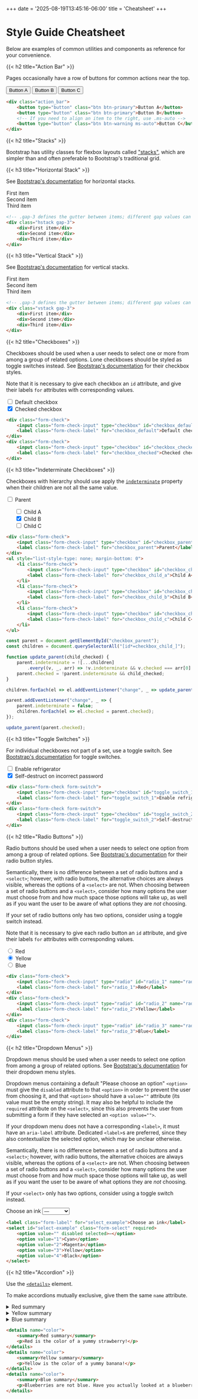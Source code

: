 +++
date = '2025-08-19T13:45:16-06:00'
title = 'Cheatsheet'
+++

# Style Guide Cheatsheet

Below are examples of common utilities and components as reference for your convenience.

{{< h2 title="Action Bar" >}}

Pages occasionally have a row of buttons for common actions near the top.

<div class="example">
	<div class="action_bar">
		<button type="button" class="btn btn-primary">Button A</button>
		<button type="button" class="btn btn-primary">Button B</button>
		<button type="button" class="btn btn-warning ms-auto">Button C</button>
	</div>
</div>

```html
<div class="action_bar">
	<button type="button" class="btn btn-primary">Button A</button>
	<button type="button" class="btn btn-primary">Button B</button>
	<!-- If you need to align an item to the right, use .ms-auto -->
	<button type="button" class="btn btn-warning ms-auto">Button C</button>
</div>
```

{{< h2 title="Stacks" >}}

Bootstrap has utility classes for flexbox layouts called ["stacks"](https://getbootstrap.com/docs/5.3/helpers/stacks), which are simpler than and often preferable to Bootstrap's traditional grid.

{{< h3 title="Horizontal Stack" >}}

See [Bootstrap's documentation](https://getbootstrap.com/docs/5.3/helpers/stacks/#horizontal) for horizontal stacks.

<div class="example">
	<div class="hstack gap-3 border" style="padding: 1px">
		<div class="p-2 border">First item</div>
		<div class="p-2 border">Second item</div>
		<div class="p-2 border">Third item</div>
	</div>
</div>

```html
<!-- .gap-3 defines the gutter between items; different gap values can be used. -->
<div class="hstack gap-3">
	<div>First item</div>
	<div>Second item</div>
	<div>Third item</div>
</div>
```

{{< h3 title="Vertical Stack" >}}

See [Bootstrap's documentation](https://getbootstrap.com/docs/5.3/helpers/stacks/#vertical) for vertical stacks.

<div class="example">
	<div class="vstack gap-3 border" style="padding: 1px">
		<div class="p-2 border">First item</div>
		<div class="p-2 border">Second item</div>
		<div class="p-2 border">Third item</div>
	</div>
</div>

```html
<!-- .gap-3 defines the gutter between items; different gap values can be used. -->
<div class="vstack gap-3">
	<div>First item</div>
	<div>Second item</div>
	<div>Third item</div>
</div>
```

{{< h2 title="Checkboxes" >}}

Checkboxes should be used when a user needs to select one or more from among a group of related options. Lone checkboxes should be styled as toggle switches instead. See [Bootstrap's documentation](https://getbootstrap.com/docs/5.3/forms/checks-radios/#checks) for their checkbox styles.

Note that it is necessary to give each checkbox an `id` attribute, and give their labels `for` attributes with corresponding values.

<div class="example">
	<div class="form-check">
		<input class="form-check-input" type="checkbox" id="checkbox_default">
		<label class="form-check-label" for="checkbox_default">Default checkbox</label>
	</div>
	<div class="form-check">
		<input class="form-check-input" type="checkbox" id="checkbox_checked" checked>
		<label class="form-check-label" for="checkbox_checked">Checked checkbox</label>
	</div>
</div>

```html
<div class="form-check">
	<input class="form-check-input" type="checkbox" id="checkbox_default">
	<label class="form-check-label" for="checkbox_default">Default checkbox</label>
</div>
<div class="form-check">
	<input class="form-check-input" type="checkbox" id="checkbox_checked" checked>
	<label class="form-check-label" for="checkbox_checked">Checked checkbox</label>
</div>
```

{{< h3 title="Indeterminate Checkboxes" >}}

Checkboxes with hierarchy should use apply the [`indeterminate`](https://developer.mozilla.org/en-US/docs/Web/API/HTMLInputElement/indeterminate) property when their children are not all the same value.

<script type="text/javascript">
	addEventListener("DOMContentLoaded", _ => {
		const check_parent = document.getElementById("checkbox_parent");
		const check_children = document.querySelectorAll("[id*=checkbox_child_]");

		function update_parent(child_checked) {
			check_parent.indeterminate = ![...check_children]
				.every((v, _, arr) => !v.indeterminate && v.checked === arr[0].checked);
			check_parent.checked = !check_parent.indeterminate && child_checked;
		}

		check_children.forEach(el => el.addEventListener("change", _ => update_parent(el.checked)));

		check_parent.addEventListener("change", _ => {
			check_parent.indeterminate = false;
			check_children.forEach(el => el.checked = check_parent.checked);
		});

		update_parent(check_parent.checked);
	});
</script>
<div class="example">
	<div class="form-check">
		<input class="form-check-input" type="checkbox" id="checkbox_parent">
		<label class="form-check-label" for="checkbox_parent">Parent</label>
	</div>
	<ul style="list-style-type: none; margin-bottom: 0">
		<li class="form-check">
			<input class="form-check-input" type="checkbox" id="checkbox_child_a">
			<label class="form-check-label" for="checkbox_child_a">Child A</label>
		</li>
		<li class="form-check">
			<input class="form-check-input" type="checkbox" id="checkbox_child_b" checked>
			<label class="form-check-label" for="checkbox_child_b">Child B</label>
		</li>
		<li class="form-check">
			<input class="form-check-input" type="checkbox" id="checkbox_child_c">
			<label class="form-check-label" for="checkbox_child_c">Child C</label>
		</li>
	</ul>
</div>

```html
<div class="form-check">
	<input class="form-check-input" type="checkbox" id="checkbox_parent">
	<label class="form-check-label" for="checkbox_parent">Parent</label>
</div>
<ul style="list-style-type: none; margin-bottom: 0">
	<li class="form-check">
		<input class="form-check-input" type="checkbox" id="checkbox_child_a">
		<label class="form-check-label" for="checkbox_child_a">Child A</label>
	</li>
	<li class="form-check">
		<input class="form-check-input" type="checkbox" id="checkbox_child_b" checked>
		<label class="form-check-label" for="checkbox_child_b">Child B</label>
	</li>
	<li class="form-check">
		<input class="form-check-input" type="checkbox" id="checkbox_child_c">
		<label class="form-check-label" for="checkbox_child_c">Child C</label>
	</li>
</ul>
```

```js
const parent = document.getElementById("checkbox_parent");
const children = document.querySelectorAll("[id*=checkbox_child_]");

function update_parent(child_checked) {
	parent.indeterminate = ![...children]
		.every((v, _, arr) => !v.indeterminate && v.checked === arr[0].checked);
	parent.checked = !parent.indeterminate && child_checked;
}

children.forEach(el => el.addEventListener("change", _ => update_parent(el.checked)));

parent.addEventListener("change", _ => {
	parent.indeterminate = false;
	children.forEach(el => el.checked = parent.checked);
});

update_parent(parent.checked);
```

{{< h3 title="Toggle Switches" >}}

For individual checkboxes not part of a set, use a toggle switch. See [Bootstrap's documentation](https://getbootstrap.com/docs/5.3/forms/checks-radios/#native-switches) for toggle switches.

<div class="example">
	<div class="form-check form-switch">
		<input class="form-check-input" type="checkbox" id="toggle_switch_1" switch>
		<label class="form-check-label" for="toggle_switch_1">Enable refrigerator</label>
	</div>
	<div class="form-check form-switch">
		<input class="form-check-input" type="checkbox" id="toggle_switch_2" switch checked>
		<label class="form-check-label" for="toggle_switch_2">Self-destruct on incorrect password</label>
	</div>
</div>

```html
<div class="form-check form-switch">
	<input class="form-check-input" type="checkbox" id="toggle_switch_1" switch>
	<label class="form-check-label" for="toggle_switch_1">Enable refrigerator</label>
</div>
<div class="form-check form-switch">
	<input class="form-check-input" type="checkbox" id="toggle_switch_2" switch checked>
	<label class="form-check-label" for="toggle_switch_2">Self-destruct on incorrect password</label>
</div>
```

{{< h2 title="Radio Buttons" >}}

Radio buttons should be used when a user needs to select one option from among a group of related options. See [Bootstrap's documentation](https://getbootstrap.com/docs/5.3/forms/checks-radios/#radios) for their radio button styles.

Semantically, there is no difference between a set of radio buttons and a `<select>`; however, with radio buttons, the alternative choices are always visible, whereas the options of a `<select>` are not. When choosing between a set of radio buttons and a `<select>`, consider how many options the user must choose from and how much space those options will take up, as well as if you want the user to be aware of what options they are *not* choosing.

If your set of radio buttons only has two options, consider using a toggle switch instead.

Note that it is necessary to give each radio button an `id` attribute, and give their labels `for` attributes with corresponding values.

<div class="example">
	<div class="form-check">
		<input class="form-check-input" type="radio" id="radio_1" name="radio_set">
		<label class="form-check-label" for="radio_1">Red</label>
	</div>
	<div class="form-check">
		<input class="form-check-input" type="radio" id="radio_2" name="radio_set" checked>
		<label class="form-check-label" for="radio_2">Yellow</label>
	</div>
	<div class="form-check">
		<input class="form-check-input" type="radio" id="radio_3" name="radio_set">
		<label class="form-check-label" for="radio_3">Blue</label>
	</div>
</div>

```html
<div class="form-check">
	<input class="form-check-input" type="radio" id="radio_1" name="radio_set">
	<label class="form-check-label" for="radio_1">Red</label>
</div>
<div class="form-check">
	<input class="form-check-input" type="radio" id="radio_2" name="radio_set" checked>
	<label class="form-check-label" for="radio_2">Yellow</label>
</div>
<div class="form-check">
	<input class="form-check-input" type="radio" id="radio_3" name="radio_set">
	<label class="form-check-label" for="radio_3">Blue</label>
</div>
```

{{< h2 title="Dropdown Menus" >}}

Dropdown menus should be used when a user needs to select one option from among a group of related options. See [Bootstrap's documentation](https://getbootstrap.com/docs/5.3/forms/select) for their dropdown menu styles.

Dropdown menus containing a default "Please choose an option" `<option>` must give the `disabled` attribute to that `<option>` in order to prevent the user from choosing it, and that `<option>` should have a `value=""` attribute (its value must be the empty string). It may also be helpful to include the `required` attribute on the `<select>`, since this also prevents the user from submitting a form if they have selected an `<option value="">`.

If your dropdown menu does not have a corresponding `<label>`, it must have an `aria-label` attribute. Dedicated `<label>`s are preferred, since they also contextualize the selected option, which may be unclear otherwise.

Semantically, there is no difference between a set of radio buttons and a `<select>`; however, with radio buttons, the alternative choices are always visible, whereas the options of a `<select>` are not. When choosing between a set of radio buttons and a `<select>`, consider how many options the user must choose from and how much space those options will take up, as well as if you want the user to be aware of what options they are *not* choosing.

If your `<select>` only has two options, consider using a toggle switch instead.

<div class="example">
	<label class="form-label" for="select_example">Choose an ink</label>
	<select id="select-example" class="form-select" required>
		<option value="" disabled selected>—</option>
		<option value="1">Cyan</option>
		<option value="2">Magenta</option>
		<option value="3">Yellow</option>
		<option value="4">Black</option>
	</select>
</div>

```html
<label class="form-label" for="select_example">Choose an ink</label>
<select id="select-example" class="form-select" required>
	<option value="" disabled selected>—</option>
	<option value="1">Cyan</option>
	<option value="2">Magenta</option>
	<option value="3">Yellow</option>
	<option value="4">Black</option>
</select>
```

{{< h2 title="Accordion" >}}
<!-- https://css-tricks.com/how-to-animate-the-details-element-using-waapi -->

Use the [`<details>`](https://developer.mozilla.org/en-US/docs/Web/HTML/Reference/Elements/details) element.

To make accordions mutually exclusive, give them the same `name` attribute.

<div class="example">
	<details name="color">
		<summary>Red summary</summary>
		<p>Red is the color of a yummy strawberry!</p>
	</details>
	<details name="color">
		<summary>Yellow summary</summary>
		<p>Yellow is the color of a yummy banana!</p>
	</details>
	<details name="color">
		<summary>Blue summary</summary>
		<p>Blueberries are not blue. Have you actually looked at a blueberry? Their insides are a dark reddish-purple. The skin doesn't even contain any blue pigments. Who named these things?</p>
	</details>
</div>

```html
<details name="color">
	<summary>Red summary</summary>
	<p>Red is the color of a yummy strawberry!</p>
</details>
<details name="color">
	<summary>Yellow summary</summary>
	<p>Yellow is the color of a yummy banana!</p>
</details>
<details name="color">
	<summary>Blue summary</summary>
	<p>Blueberries are not blue. Have you actually looked at a blueberry? Their insides are a weird light color like a grape. It's the skins that contain all the pigment, and they're a much darker violet color. If you've ever blended blueberries in a blender, you'd know they're quite purple.</p>
</details>
```
